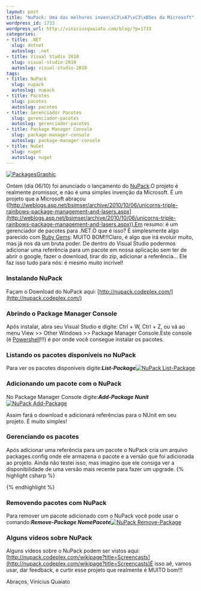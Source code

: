 ```yaml
--- 
layout: post
title: "NuPack: Uma das melhores inven\xC3\xA7\xC3\xB5es da Microsoft"
wordpress_id: 1733
wordpress_url: http://viniciusquaiato.com/blog/?p=1733
categories: 
- title: .NET
  slug: dotnet
  autoslug: .net
- title: Visual Studio 2010
  slug: visual-studio-2010
  autoslug: visual-studio-2010
tags: 
- title: NuPack
  slug: nupack
  autoslug: nupack
- title: Pacotes
  slug: pacotes
  autoslug: pacotes
- title: Gerenciador Pacotes
  slug: gerenciador-pacotes
  autoslug: gerenciador-pacotes
- title: Package Manager Console
  slug: package-manager-console
  autoslug: package-manager-console
- title: NuGet
  slug: nuget
  autoslug: nuget
---
```



[![](http://viniciusquaiato.com/images_posts/PackagesGraphic-150x150.jpg "PackagesGraphic")](http://viniciusquaiato.com/images_posts/PackagesGraphic.jpg)

Ontem (dia 06/10) foi anunciado o lançamento do [NuPack](http://nupack.codeplex.com/).O projeto é realmente promissor, e não é uma simples invenção da Microsoft. É um projeto que a Microsoft abraçou ([http://weblogs.asp.net/bsimser/archive/2010/10/06/unicorns-triple-rainbows-package-management-and-lasers.aspx](http://weblogs.asp.net/bsimser/archive/2010/10/06/unicorns-triple-rainbows-package-management-and-lasers.aspx)).Em resumo: é um gerenciador de pacotes para .NET.O que é isso? É simplesmente algo parecido com [Ruby Gems](http://rubygems.org/): MUITO BOM!!!Claro, é algo que irá evoluir muito, mas já nos dá um bruta poder. De dentro do Visual Studio podermos adicionar uma referência para um pacote em nossa aplicação sem ter de abrir o google, fazer o download, tirar do zip, adicionar a referência... Ele faz isso tudo para nós: é mesmo muito incrível!

### Instalando NuPack
Façam o Download do NuPack aqui: [http://nupack.codeplex.com/](http://nupack.codeplex.com/)

### Abrindo o Package Manager Console
Após instalar, abra seu Visual Studio e digite: Ctrl + W, Ctrl + Z, ou vá ao menu View >> Other Windows >> Package Manager Console.Este console (é [Powershell](http://technet.microsoft.com/en-us/scriptcenter/powershell.aspx)!!!) é por onde você consegue instalar os pacotes. 

### Listando os pacotes disponíveis no NuPack


Para ver os pacotes disponíveis digite:_**List-Package**_[![NuPack List-Package](http://viniciusquaiato.com/images_posts/List-Package-300x111.png "NuPack List-Package")](http://viniciusquaiato.com/images_posts/List-Package.png)



### Adicionando um pacote com o NuPack


No Package Manager Console digite:_**Add-Package Nunit**_[![NuPack Add-Package](http://viniciusquaiato.com/images_posts/Add-Package-300x300.png "NuPack Add-Package")](http://viniciusquaiato.com/images_posts/Add-Package.png)

Assim fará o download e adicionará referências para o NUnit em seu projeto. É muito simples!

### Gerenciando os pacotes
Após adicionar uma referência para um pacote o NuPack cria um arquivo packages.config onde ele armazena o pacote e a versão que foi adicionada ao projeto. Ainda não testei isso, mas imagino que ele consiga ver a disponibilidade de uma versão mais recente para fazer um upgrade.
{% highlight csharp %}
<?xml version="1.0" encoding="utf-8"?><packages>  <package id="NUnit" version="2.5.7.10213" /></packages>
{% endhighlight %}


### Removendo pacotes com NuPack


Para remover um pacote adicionado com o NuPack você pode usar o comando:_**Remove-Package NomePacote**_[![NuPack Remove-Package](http://viniciusquaiato.com/images_posts/Remove-Package-300x300.png "NuPack Remove-Package")](http://viniciusquaiato.com/images_posts/Remove-Package.png)



### Alguns vídeos sobre NuPack
Alguns vídeos sobre o NuPack podem ser vistos aqui: [http://nupack.codeplex.com/wikipage?title=Screencasts](http://nupack.codeplex.com/wikipage?title=Screencasts)É isso aê, vamos usar, dar feedback, e curtir esse projeto que realmente é MUITO bom!!!

Abraços,
Vinicius Quaiato
